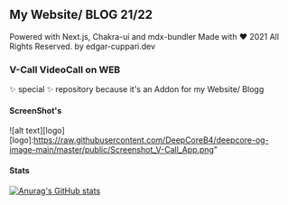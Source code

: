 ## My Website/ BLOG 21/22 

Powered with Next.js, Chakra-ui and mdx-bundler 
Made with ❤️ 2021 All Rights Reserved. by edgar-cuppari.dev

### V-Call VideoCall on WEB

✨ special ✨ repository because it's an Addon for my Website/ Blogg

#### ScreenShot's
![alt text][logo]
[logo]:https://raw.githubusercontent.com/DeepCoreB4/deepcore-og-image-main/master/public/Screenshot_V-Call_App.png"

#### Stats
[![Anurag's GitHub stats](https://github-readme-stats.vercel.app/api?username=deepcoreb4)](https://github.com/deepcoreb4/github-readme-stats)
